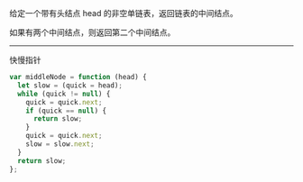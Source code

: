 给定一个带有头结点 head 的非空单链表，返回链表的中间结点。

如果有两个中间结点，则返回第二个中间结点。

---

快慢指针

```javascript
var middleNode = function (head) {
  let slow = (quick = head);
  while (quick != null) {
    quick = quick.next;
    if (quick == null) {
      return slow;
    }
    quick = quick.next;
    slow = slow.next;
  }
  return slow;
};
```
